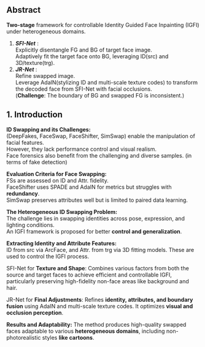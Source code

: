 ## Abstract
**Two-stage** framework for controllable Identity Guided Face Inpainting (IGFI) under heterogeneous domains.  


1. _**SFI-Net**_ :  
Explicitly disentangle FG and BG of target face image.  
Adaptively fit the target face onto BG, leveraging ID(src) and 3D/texture(trg).
3. _**JR-Net**_ :  
Refine swapped image.  
Leverage AdaIN(stylizing ID and multi-scale texture codes) to transform the decoded face from SFI-Net with facial occlusions.  
(**Challenge**: The boundary of BG and swapped FG is inconsistent.)  

## 1. Introduction

**ID Swapping and its Challenges:**  
(DeepFakes, FaceSwap, FaceShifter, SimSwap) enable the manipulation of facial features.  
However, they lack performance control and visual realism.  
Face forensics also benefit from the challenging and diverse samples. (in terms of fake detection)  

**Evaluation Criteria for Face Swapping:**  
FSs are assessed on ID and Attr. fidelity.  
FaceShifter uses SPADE and AdaIN for metrics but struggles with **redundancy**.  
SimSwap preserves attributes well but is limited to paired data learning.  

**The Heterogeneous ID Swapping Problem:**  
The challenge lies in swapping identities across pose, expression, and lighting conditions.  
An IGFI framework is proposed for better **control and generalization**.  

**Extracting Identity and Attribute Features:**  
ID from src via ArcFace, and Attr. from trg via 3D fitting models. These are used to control the IGFI process.  

SFI-Net for **Texture and Shape**:
Combines various factors from both the source and target faces to achieve efficient and controllable IGFI, particularly preserving high-fidelity non-face areas like background and hair.  

JR-Net for **Final Adjustments**:
Refines **identity, attributes, and boundary fusion** using AdaIN and multi-scale texture codes. It optimizes **visual and occlusion perception**.  

**Results and Adaptability:**
The method produces high-quality swapped faces adaptable to various **heterogeneous domains**, including non-photorealistic styles **like cartoons**.




